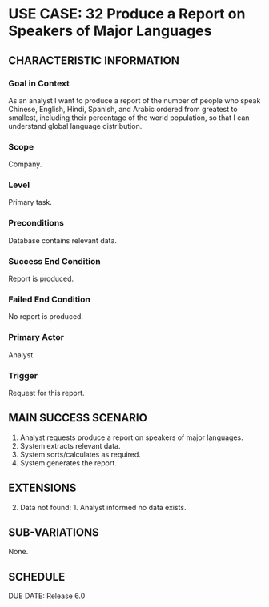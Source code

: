 # USE CASE: 32 Produce a Report on Speakers of Major Languages

## CHARACTERISTIC INFORMATION

### Goal in Context

As an analyst I want to produce a report of the number of people who speak Chinese, English, Hindi, Spanish, and Arabic ordered from greatest to smallest, including their percentage of the world population, so that I can understand global language distribution.

### Scope

Company.

### Level

Primary task.

### Preconditions

Database contains relevant data.

### Success End Condition

Report is produced.
### Failed End Condition

No report is produced.

### Primary Actor

Analyst.

### Trigger

Request for this report.

## MAIN SUCCESS SCENARIO

  1. Analyst requests produce a report on speakers of major languages.
  2. System extracts relevant data.
  3. System sorts/calculates as required.
  4. System generates the report.

## EXTENSIONS

  2. Data not found:
    1. Analyst informed no data exists.

## SUB-VARIATIONS

None.

## SCHEDULE

DUE DATE: Release 6.0
